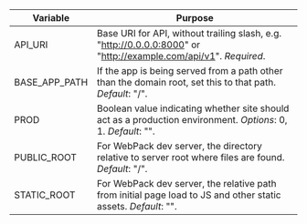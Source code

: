 Variable                          | Purpose
----------------------------------|----------------------------------
API_URI                           | Base URI for API, without trailing slash, e.g. "http://0.0.0.0:8000" or "http://example.com/api/v1". _Required_.
BASE_APP_PATH                     | If the app is being served from a path other than the domain root, set this to that path. _Default_: "/".
PROD                              | Boolean value indicating whether site should act as a production environment. _Options_: 0, 1. _Default_: "".
PUBLIC_ROOT                       | For WebPack dev server, the directory relative to server root where files are found. _Default_: "/".
STATIC_ROOT                       | For WebPack dev server, the relative path from initial page load to JS and other static assets. _Default_: "".
